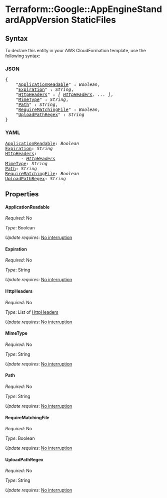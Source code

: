 # Terraform::Google::AppEngineStandardAppVersion StaticFiles

## Syntax

To declare this entity in your AWS CloudFormation template, use the following syntax:

### JSON

<pre>
{
    "<a href="#applicationreadable" title="ApplicationReadable">ApplicationReadable</a>" : <i>Boolean</i>,
    "<a href="#expiration" title="Expiration">Expiration</a>" : <i>String</i>,
    "<a href="#httpheaders" title="HttpHeaders">HttpHeaders</a>" : <i>[ <a href="staticfiles-httpheaders.md">HttpHeaders</a>, ... ]</i>,
    "<a href="#mimetype" title="MimeType">MimeType</a>" : <i>String</i>,
    "<a href="#path" title="Path">Path</a>" : <i>String</i>,
    "<a href="#requirematchingfile" title="RequireMatchingFile">RequireMatchingFile</a>" : <i>Boolean</i>,
    "<a href="#uploadpathregex" title="UploadPathRegex">UploadPathRegex</a>" : <i>String</i>
}
</pre>

### YAML

<pre>
<a href="#applicationreadable" title="ApplicationReadable">ApplicationReadable</a>: <i>Boolean</i>
<a href="#expiration" title="Expiration">Expiration</a>: <i>String</i>
<a href="#httpheaders" title="HttpHeaders">HttpHeaders</a>: <i>
      - <a href="staticfiles-httpheaders.md">HttpHeaders</a></i>
<a href="#mimetype" title="MimeType">MimeType</a>: <i>String</i>
<a href="#path" title="Path">Path</a>: <i>String</i>
<a href="#requirematchingfile" title="RequireMatchingFile">RequireMatchingFile</a>: <i>Boolean</i>
<a href="#uploadpathregex" title="UploadPathRegex">UploadPathRegex</a>: <i>String</i>
</pre>

## Properties

#### ApplicationReadable

_Required_: No

_Type_: Boolean

_Update requires_: [No interruption](https://docs.aws.amazon.com/AWSCloudFormation/latest/UserGuide/using-cfn-updating-stacks-update-behaviors.html#update-no-interrupt)

#### Expiration

_Required_: No

_Type_: String

_Update requires_: [No interruption](https://docs.aws.amazon.com/AWSCloudFormation/latest/UserGuide/using-cfn-updating-stacks-update-behaviors.html#update-no-interrupt)

#### HttpHeaders

_Required_: No

_Type_: List of <a href="staticfiles-httpheaders.md">HttpHeaders</a>

_Update requires_: [No interruption](https://docs.aws.amazon.com/AWSCloudFormation/latest/UserGuide/using-cfn-updating-stacks-update-behaviors.html#update-no-interrupt)

#### MimeType

_Required_: No

_Type_: String

_Update requires_: [No interruption](https://docs.aws.amazon.com/AWSCloudFormation/latest/UserGuide/using-cfn-updating-stacks-update-behaviors.html#update-no-interrupt)

#### Path

_Required_: No

_Type_: String

_Update requires_: [No interruption](https://docs.aws.amazon.com/AWSCloudFormation/latest/UserGuide/using-cfn-updating-stacks-update-behaviors.html#update-no-interrupt)

#### RequireMatchingFile

_Required_: No

_Type_: Boolean

_Update requires_: [No interruption](https://docs.aws.amazon.com/AWSCloudFormation/latest/UserGuide/using-cfn-updating-stacks-update-behaviors.html#update-no-interrupt)

#### UploadPathRegex

_Required_: No

_Type_: String

_Update requires_: [No interruption](https://docs.aws.amazon.com/AWSCloudFormation/latest/UserGuide/using-cfn-updating-stacks-update-behaviors.html#update-no-interrupt)

